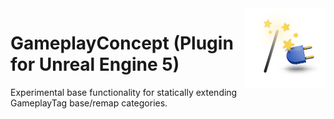 <img src="Resources/Icon128.png" align="right" width="128">

# GameplayConcept (Plugin for Unreal Engine 5)
Experimental base functionality for statically extending GameplayTag base/remap categories.
